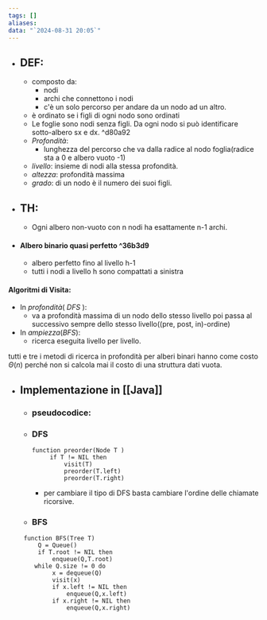 ```yaml
---
tags: []
aliases: 
data: "`2024-08-31 20:05`"
---
```

- ## DEF:
	- composto da:
		- nodi
		- archi che connettono i nodi 
		- c'è un solo percorso per andare da un nodo ad un altro.
	-  è ordinato se i figli di ogni nodo sono ordinati
	- Le foglie sono nodi senza figli. Da ogni nodo si può identificare sotto-albero sx e dx. ^d80a92
	- _Profondità_:
		- lunghezza del percorso che va dalla radice al nodo foglia(radice sta a 0 e albero vuoto -1)
	- _livello_: insieme di nodi alla stessa profondità.
	- _altezza_: profondità massima 
	- _grado_: di un nodo è il numero dei suoi figli.
- ## TH:
	- Ogni albero non-vuoto con n nodi ha esattamente n-1 archi. 

- #### Albero binario quasi perfetto ^36b3d9
	- albero perfetto fino al livello h-1
	- tutti i nodi a livello h sono compattati a sinistra 
#### Algoritmi di Visita:
- In _profondità_( _DFS_ ):
	- va a profondità massima di un nodo dello stesso livello poi passa al successivo sempre dello stesso livello((pre, post, in)-ordine)
- In _ampiezza_(_BFS_):
	- ricerca eseguita livello per livello.


tutti e tre i metodi di ricerca in profondità per alberi binari hanno come costo $\Theta (n)$ perché non si calcola mai il costo di una struttura dati vuota.

- ## Implementazione in [[Java]] 
	- ### pseudocodice:
	- ### DFS
		```pseudo
		function preorder(Node T )
			 if T != NIL then
				 visit(T)
				 preorder(T.left)
				 preorder(T.right)
		```
		- per cambiare il tipo di DFS basta cambiare l'ordine delle chiamate ricorsive.
	- ### BFS
	```
	 function BFS(Tree T)
		 Q = Queue()
		 if T.root != NIL then
			 enqueue(Q,T.root)
		while Q.size != 0 do
			 x = dequeue(Q)
			 visit(x)
			 if x.left != NIL then
				 enqueue(Q,x.left)
			 if x.right != NIL then
				 enqueue(Q,x.right)
	```

